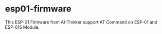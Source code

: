 # esp01-firmware
This ESP-01 Firmware from AI-Thinker support AT Command on ESP-01 and ESP-01S Module. 
